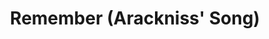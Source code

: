 ---
link: https://chroma9.bandcamp.com/track/remember-arackniss-song
title: Remember (Arackniss' Song)
artist: Chroma9
musician: Chroma9
artwork: https://f4.bcbits.com/img/a0333759376_16.jpg
---